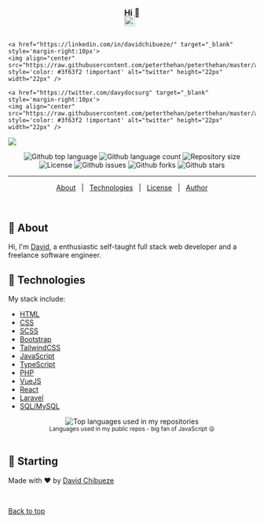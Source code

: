 <div align="center" id="top">
  <!-- <img src="./.github/app.gif" alt="Davydocsurg" /> -->

<!-- &#xa0; -->

  <!-- <a href="https://davydocsurg.netlify.app">Demo</a> -->
</div>

### <div align='center'>Hi 👋 </div>

<p align="center" style="margin: -20px 0 30px">
  <a href="https://twitter.com/davydocsurg" target="_blank" style='margin-right:10px'>
    <img align="center" src="https://raw.githubusercontent.com/peterthehan/peterthehan/master/assets/twitter.svg" style='color: #3f63f2 !important' alt="twitter" height="22px" width="22px" />
  </a>
	
	<a href="https://linkedin.com/in/davidchibueze/" target="_blank" style='margin-right:10px'>
    <img align="center" src="https://raw.githubusercontent.com/peterthehan/peterthehan/master/assets/linkedin.svg" style='color: #3f63f2 !important' alt="twitter" height="22px" width="22px" />
  </a>
	
	<a href="https://twitter.com/davydocsurg" target="_blank" style='margin-right:10px'>
    <img align="center" src="https://raw.githubusercontent.com/peterthehan/peterthehan/master/assets/twitter.svg" style='color: #3f63f2 !important' alt="twitter" height="22px" width="22px" />
  </a>
</p>

![](https://visitor-badge.glitch.me/badge?page_id=davydocsurg.davydocsurg)

<p align="center">
  <img alt="Github top language" src="https://img.shields.io/github/languages/top/davydocsurg/davydocsurg?color=56BEB8">

  <img alt="Github language count" src="https://img.shields.io/github/languages/count/davydocsurg/davydocsurg?color=56BEB8">

  <img alt="Repository size" src="https://img.shields.io/github/repo-size/davydocsurg/davydocsurg?color=56BEB8">

  <img alt="License" src="https://img.shields.io/github/license/davydocsurg/davydocsurg?color=56BEB8">

  <img alt="Github issues" src="https://img.shields.io/github/issues/davydocsurg/davydocsurg?color=56BEB8" />

  <img alt="Github forks" src="https://img.shields.io/github/forks/davydocsurg/davydocsurg?color=56BEB8" />

  <img alt="Github stars" src="https://img.shields.io/github/stars/davydocsurg/davydocsurg?color=56BEB8" />
</p>

<!-- Status -->

<!-- <h4 align="center">
	🚧  Socialite 🚀 Under construction...  🚧
</h4> -->

<hr>

<p align="center">
  <a href="#dart-about">About</a> &#xa0; | &#xa0;
  <!-- <a href="#sparkles-features">Features</a> &#xa0; | &#xa0; -->
  <a href="#rocket-technologies">Technologies</a> &#xa0; | &#xa0;
  <!-- <a href="#rocket-socials">Socials</a> &#xa0; | &#xa0; -->
  <!-- <a href="#white_check_mark-requirements">Requirements</a> &#xa0; | &#xa0; -->
  <!-- <a href="#checkered_flag-starting">Starting</a> &#xa0; | &#xa0; -->
  <a href="#memo-license">License</a> &#xa0; | &#xa0;
  <a href="https://github.com/davydocsurg" target="_blank">Author</a>
</p>

<br>

## :dart: About

Hi, I'm [David](https://davydocsurg.github.io), a enthusiastic self-taught full stack web developer and a freelance software engineer.

<!-- ## :sparkles: Features

:heavy_check_mark: Feature 1;\
:heavy_check_mark: Feature 2;\
:heavy_check_mark: Feature 3; -->

## :rocket: Technologies

My stack include:

- [HTML](https://en.wikipedia.org/wiki/HTML)
- [CSS](https://en.wikipedia.org/wiki/CSS)
- [SCSS](https://sass-lang.com/)
- [Bootstrap](https://getbootstrap.com/)
- [TailwindCSS](https://tailwindcss.com/.com/)
- [JavaScript](https://en.wikipedia.org/wiki/JavaScript)
- [TypeScript](https://www.typescriptlang.org/)
- [PHP](https://php.net/)
- [VueJS](https://vuejs.org/)
- [React](https://reactjs.org/)
- [Laravel](https://laravel.com/)
- [SQL/MySQL](https://mysql.com/)

<div align="center">
  <img width="" src="https://github-readme-stats.vercel.app/api/top-langs/?username=davydocsurg&layout=compact&hide_title=1&card_width=300" alt="Top languages used in my repositories" />
  <br />
  <small>Languages used in my public repos - big fan of JavaScript 😛</small>
  <br />
  <br />
</div>

<!-- ## :white_check_mark: Requirements

 Before starting :checkered_flag:, you need to have [Git](https://git-scm.com) and [Node](https://nodejs.org/en/) installed. -->

## :checkered_flag: Starting

<!-- ```bash
# Clone this project
$ git clone https://github.com/{{davydocsurg}}/davydocsurg

# Access
$ cd davydocsurg

# Install dependencies
$ yarn

# Run the project
$ yarn start

# The server will initialize in the <http://localhost:3000>
```

## :memo: License

This project is under license from MIT. For more details, see the [LICENSE](LICENSE.md) file. -->

Made with :heart: by <a href="https://davydocsurg.github.io" target="_blank">David Chibueze</a>

&#xa0;

<a href="#top">Back to top</a>
